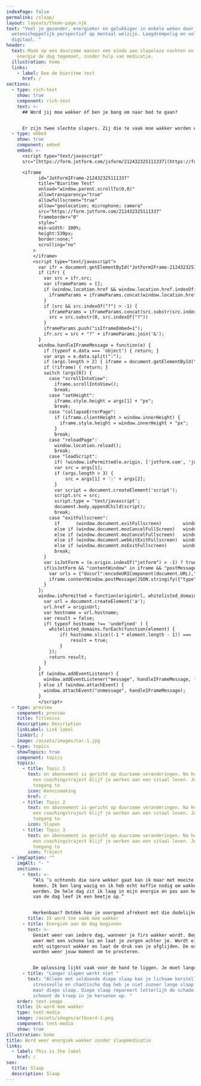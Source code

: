 ```yaml
---
indexPage: false
permalink: /slaap/
layout: layouts/theme-page.njk
text: "Voel je gezonder, energieker en gelukkiger in enkele weken door een uniek
  wetenschappelijk perspectief op mentaal welzijn. Laagdrempelig en volledig
  digitaal. "
header:
  text: Maak op een duurzame manier een einde aan slapeloze nachten en ga weer met
    energie de dag tegemoet, zonder hulp van medicatie.
  illustration: home
  links:
    - label: Doe de bioritme test
      href: /
sections:
  - type: rich-text
    show: true
    component: rich-text
    text: >-
      ## Word jij moe wakker óf ben je bang om naar bed te gaan?


      Er zijn twee slechte slapers. Zij die te vaak moe wakker worden en met tegenzin aan de dag beginnen. En slechte slapers die al heel lang niet goed slapen en daarom bang zijn om naar bed te gaan, bang om weer een nacht nauwelijks te slapen. Wat voor slaper ben jij?
  - type: embed
    show: true
    component: embed
    embed: >-
      <script type="text/javascript"
      src="[https://form.jotform.com/jsform/212432325111337](https://form.jotform.com/jsform/212432325111337)"></script>

      <iframe
            id="JotFormIFrame-212432325111337"
            title="Bioritme Test"
            onload="window.parent.scrollTo(0,0)"
            allowtransparency="true"
            allowfullscreen="true"
            allow="geolocation; microphone; camera"
            src="https://form.jotform.com/212432325111337"
            frameborder="0"
            style="
            min-width: 100%;
            height:539px;
            border:none;"
            scrolling="no"
          >
          </iframe>
          <script type="text/javascript">
            var ifr = document.getElementById("JotFormIFrame-212432325111337");
            if (ifr) {
              var src = ifr.src;
              var iframeParams = [];
              if (window.location.href && window.location.href.indexOf("?") > -1) {
                iframeParams = iframeParams.concat(window.location.href.substr(window.location.href.indexOf("?") + 1).split('&'));
              }
              if (src && src.indexOf("?") > -1) {
                iframeParams = iframeParams.concat(src.substr(src.indexOf("?") + 1).split("&"));
                src = src.substr(0, src.indexOf("?"))
              }
              iframeParams.push("isIframeEmbed=1");
              ifr.src = src + "?" + iframeParams.join('&');
            }
            window.handleIFrameMessage = function(e) {
              if (typeof e.data === 'object') { return; }
              var args = e.data.split(":");
              if (args.length > 2) { iframe = document.getElementById("JotFormIFrame-" + args[(args.length - 1)]); } else { iframe = document.getElementById("JotFormIFrame"); }
              if (!iframe) { return; }
              switch (args[0]) {
                case "scrollIntoView":
                  iframe.scrollIntoView();
                  break;
                case "setHeight":
                  iframe.style.height = args[1] + "px";
                  break;
                case "collapseErrorPage":
                  if (iframe.clientHeight > window.innerHeight) {
                    iframe.style.height = window.innerHeight + "px";
                  }
                  break;
                case "reloadPage":
                  window.location.reload();
                  break;
                case "loadScript":
                  if( !window.isPermitted(e.origin, ['jotform.com', 'jotform.pro']) ) { break; }
                  var src = args[1];
                  if (args.length > 3) {
                      src = args[1] + ':' + args[2];
                  }
                  var script = document.createElement('script');
                  script.src = src;
                  script.type = 'text/javascript';
                  document.body.appendChild(script);
                  break;
                case "exitFullscreen":
                  if      (window.document.exitFullscreen)        window.document.exitFullscreen();
                  else if (window.document.mozCancelFullScreen)   window.document.mozCancelFullScreen();
                  else if (window.document.mozCancelFullscreen)   window.document.mozCancelFullScreen();
                  else if (window.document.webkitExitFullscreen)  window.document.webkitExitFullscreen();
                  else if (window.document.msExitFullscreen)      window.document.msExitFullscreen();
                  break;
              }
              var isJotForm = (e.origin.indexOf("jotform") > -1) ? true : false;
              if(isJotForm && "contentWindow" in iframe && "postMessage" in iframe.contentWindow) {
                var urls = {"docurl":encodeURIComponent(document.URL),"referrer":encodeURIComponent(document.referrer)};
                iframe.contentWindow.postMessage(JSON.stringify({"type":"urls","value":urls}), "*");
              }
            };
            window.isPermitted = function(originUrl, whitelisted_domains) {
              var url = document.createElement('a');
              url.href = originUrl;
              var hostname = url.hostname;
              var result = false;
              if( typeof hostname !== 'undefined' ) {
                whitelisted_domains.forEach(function(element) {
                    if( hostname.slice((-1 * element.length - 1)) === '.'.concat(element) ||  hostname === element ) {
                        result = true;
                    }
                });
                return result;
              }
            }
            if (window.addEventListener) {
              window.addEventListener("message", handleIFrameMessage, false);
            } else if (window.attachEvent) {
              window.attachEvent("onmessage", handleIFrameMessage);
            }
            </script>
  - type: preview
    component: preview
    title: Titlessss
    description: Description
    linkLabel: Link label
    linkUrl: /
    image: /assets/images/car-1.jpg
  - type: topics
    showTopics: true
    component: topics
    topics:
      - title: Topic 1
        text: en abonnement is gericht op duurzame veranderingen. Na het afronden van
          een coachingstraject blijf je werken aan een vitaal leven. Je houdt
          toegang to
        icon: Kennismaking
        href: /
      - title: Topic 2
        text: en abonnement is gericht op duurzame veranderingen. Na het afronden van
          een coachingstraject blijf je werken aan een vitaal leven. Je houdt
          toegang to
        icon: Slapen
      - title: Topic 3
        text: en abonnement is gericht op duurzame veranderingen. Na het afronden van
          een coachingstraject blijf je werken aan een vitaal leven. Je houdt
          toegang to
        icon: Traject
  - imgCaption: ""
    imgAlt: "- "
    sections:
      - text: >-
          “Als ’s ochtends die nare wekker gaat kan ik maar met moeite uit bed
          komen. Ik ben lang wazig en ik heb echt koffie nodig om wakker te
          worden. De hele dag zit ik laag in mijn energie en pas aan het einde
          van de dag leef ik een beetje op.”


          Herkenbaar? Ontdek hoe je voorgoed afrekent met die dodelijke vermoeidheid en hoe jij ’s ochtends weer met een lach op je gezicht aan de dag kan beginnen. 
        title: Ik word toe vaak moe wakker
      - title: Energiek aan de dag beginnen
        text: >-
          Geniet weer van iedere dag, wanneer je firs wakker wordt. Begin de dag
          weer met een schone lei en laat je zorgen achter je. Wordt eindelijk
          echt uitgerust wakker en laat de druk van je afglijden. De ochtenden
          worden weer jouw moment om te presteren. 


          De oplossing lijkt vaak voor de hand te liggen. Je moet langer slapen. Helaas makkelijker gezegd dan gedaan. En toch leidt langer slapen niet altijd tot meer energie. 
      - title: "Langer slapen werkt niet "
        text: "Alleen met voldoende diepe slaap kan je lichaam herstellen. Na een
          stressvolle en chaotische dag heb je niet zozeer lange slaap nodig,
          maar diepe slaap. Diepe slaap repareert letterlijk de schade en
          schoont de troep in je hersenen op. "
    order: text-image
    title: Ik word moe wakker
    type: text-media
    image: /assets/images/artboard-2.png
    component: text-media
    show: true
illustration: home
title: Word weer energiek wakker zonder slaapmedicatie
links:
  - label: This is the label
    href: /
seo:
  title: Slaap
  description: Slaap
---
```

